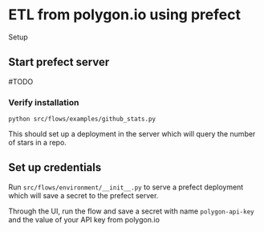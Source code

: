 # ETL from polygon.io using prefect

Setup

## Start prefect server

\#TODO

### Verify installation

`python src/flows/examples/github_stats.py`

This should set up a deployment in the server which will query the number of stars in a repo.

## Set up credentials

Run `src/flows/environment/__init__.py` to serve a prefect deployment which will save a secret to the prefect server.

Through the UI, run the flow and save a secret with name `polygon-api-key` and the value of your API key from polygon.io